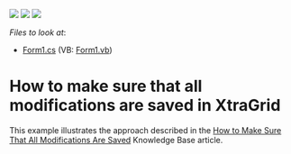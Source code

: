 <!-- default badges list -->
![](https://img.shields.io/endpoint?url=https://codecentral.devexpress.com/api/v1/VersionRange/128630329/10.1.4%2B)
[![](https://img.shields.io/badge/Open_in_DevExpress_Support_Center-FF7200?style=flat-square&logo=DevExpress&logoColor=white)](https://supportcenter.devexpress.com/ticket/details/E3303)
[![](https://img.shields.io/badge/📖_How_to_use_DevExpress_Examples-e9f6fc?style=flat-square)](https://docs.devexpress.com/GeneralInformation/403183)
<!-- default badges end -->
<!-- default file list -->
*Files to look at*:

* [Form1.cs](./CS/GridViewSaveChangesExample/Form1.cs) (VB: [Form1.vb](./VB/GridViewSaveChangesExample/Form1.vb))
<!-- default file list end -->
# How to make sure that all modifications are saved in XtraGrid


<p>This example illustrates the approach described in the <a href="https://www.devexpress.com/Support/Center/p/A327">How to Make Sure That All Modifications Are Saved</a> Knowledge Base article.</p>

<br/>


